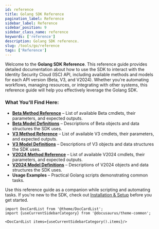 ```yaml
---
id: reference
title: Golang SDK Reference 
pagination_label: Reference
sidebar_label: Reference
sidebar_position: 9
sidebar_class_name: reference
keywords: ['reference']
description: Golang SDK reference.
slug: /tools/go/reference
tags: ['Reference']
--- 
```


Welcome to the **Golang SDK Reference**. This reference guide provides detailed documentation about how to use the SDK to interact with the Identity Security Cloud (ISC) API, including available methods and models for each API version (Beta, V3, and V2024). Whether you're automating workflows, managing resources, or integrating with other systems, this reference guide will help you effectively leverage the Golang SDK.  

### What You'll Find Here:  
- **[Beta Method Reference](/docs/tools/sdk/go/beta/methods)** – List of available Beta cmdlets, their parameters, and expected outputs.  
- **[Beta Model Definitions](/docs/tools/sdk/go/beta/models)** – Descriptions of Beta objects and data structures the SDK uses.  
- **[V3 Method Reference](/docs/tools/sdk/go/v3/methods)** – List of available V3 cmdlets, their parameters, and expected outputs.  
- **[V3 Model Definitions](/docs/tools/sdk/go/v3/models)** – Descriptions of V3 objects and data structures the SDK uses.
- **[V2024 Method Reference](/docs/tools/sdk/go/v2024/methods)** – List of available V2024 cmdlets, their parameters, and expected outputs.  
- **[V2024 Model Definitions](/docs/tools/sdk/go/v2024/models)** – Descriptions of V2024 objects and data structures the SDK uses.
- **Usage Examples** – Practical Golang scripts demonstrating common tasks.  

Use this reference guide as a companion while scripting and automating tasks. If you're new to the SDK, check out [Installation & Setup](/docs/tools/sdk/go) before you get started.


```mdx-code-block
import DocCardList from '@theme/DocCardList';
import {useCurrentSidebarCategory} from '@docusaurus/theme-common';

<DocCardList items={useCurrentSidebarCategory().items}/>
```